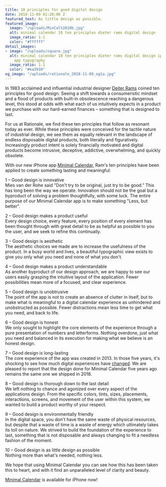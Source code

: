 ```yaml
---
title: 10 principles for good digital design
date: 2018-11-09 01:26:00 Z
featured_text: As little design as possible.
featured_image:
  image: "/uploads/MinCal%2010b.jpg"
  alt: minimal calendar 10 ten principles dieter rams digital design
  image_ratio: 1-1
  color: "#ffffff"
detail_images:
- image: "/uploads/square.jpg"
  alt: minimal calendar 10 ten principles dieter rams digital design iphone calendar
    app typography
  image_ratio: 1-1
  color: "#ea3910"
og_image: "/uploads/rationale_2018-11-09_og1a.jpg"
---
```


In 1983 acclaimed and influential industrial designer [Deiter Rams](https://en.wikipedia.org/wiki/Dieter_Rams) coined ten principles for good design. Seeing a shift towards a consumeristic mindset and a flood of products with built-in obsolescence reaching a dangerous level, this stood at odds with what each of us intuitively expects in a product we purchase with our hard-earned finances – something that is designed to last. 

For us at Rationale, we find these ten principles that follow as resonant today as ever. While these principles were conceived for the tactile nature of industrial design, we see them as equally relevant in the landscape of endless disposable digital products, both literally and figuratively. Increasingly product intent is solely financially motivated and digital products become intrusive, deceptive, addictive, overwhelming, and quickly obsolete.

With our new iPhone app [Minimal Calendar](http://minimalcalendar.com), Ram's ten principles have been applied to create something lasting and meaningful:

1 – Good design is innovative<br>
Mies van der Rohe said "Don't try to be original, just try to be good.” This has long been the way we operate. Innovation should not be the goal but a byproduct of solving a problem thoughtfully, with some luck. The entire purpose of our Minimal Calendar app is to make something "Less, but better". 


2 – Good design makes a product useful<br>
Every design choice, every feature, every position of every element has been thought through with great detail to be as helpful as possible to you the user, and we seek to refine this continually. 

3 – Good design is aesthetic<br>
The aesthetic choices we made are to increase the usefulness of the product. In a busy world and lives, a beautiful typographic view exists to give you only what you need and none of what you don't.

4 – Good design makes a product understandable<br>
As another byproduct of our design approach, we are happy to see our users easily grasping the intuitive layout of the application. Fewer possibilities mean more of a focused, and clear experience. 

5 – Good design is unobtrusive<br>
The point of the app is not to create an absence of clutter in itself, but to make what is meaningful to a digital calendar experience as unhindered and unobstructed as possible. Fewer distractions mean less time to get what you need, and back to life.

6 – Good design is honest<br>
We only sought to highlight the core elements of the experience through a pure presentation of numbers and letterforms. Nothing overdone, just what you need and balanced in its execution for making what we believe is an honest design. 

7 – Good design is long-lasting<br>
The core experience of the app was created in 2013. In those five years, it's shocking to see how much digital experiences have [changed](https://rationale-design.com/articles/timeless-design-for-temporary-screens/). We are pleased to report that the design done for Minimal Calendar five years ago remains the same one we shipped in 2018. 

8 – Good design is thorough down to the last detail<br>
We left nothing to chance and agonized over every aspect of the applications design. From the specific colors, tints, sizes, placements, interactions, screens, and movement of the user within this system, we wanted to build a product worthy of your respect. 

9 – Good design is environmentally friendly<br>
In the digital space, you don't have the same waste of physical resources, but despite that a waste of time is a waste of energy which ultimately takes its toll on nature. We strived to build the foundation of the experience to last, something that is not disposable and always changing to fit a needless fashion of the moment. 

10 – Good design is as little design as possible<br>
Nothing more than what's needed, nothing less.

We hope that using Minimal Calendar you can see how this has been taken this to heart, and with it find an unparalleled level of clarity and beauty. 

[Minimal Calendar](http://minimalcalendar.com) is available for iPhone now! 